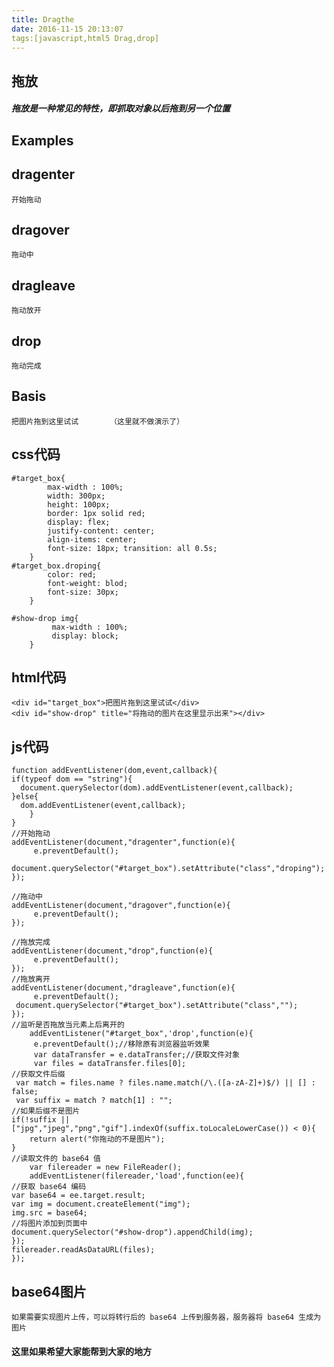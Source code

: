 ```yaml
---
title: Dragthe
date: 2016-11-15 20:13:07
tags:[javascript,html5 Drag,drop]
---
```



##	 拖放
##### 拖放是一种常见的特性，即抓取对象以后拖到另一个位置

##  Examples

##	  dragenter


	开始拖动
	
##  dragover	

	拖动中

##	  dragleave	

	拖动放开
	
##	  drop	

	拖动完成

##		Basis

	把图片拖到这里试试		（这里就不做演示了）

	
##  css代码
	#target_box{
  			max-width : 100%;
  			width: 300px;
  			height: 100px;
  			border: 1px solid red;
  			display: flex;
  			justify-content: center;
  			align-items: center;
  			font-size: 18px; transition: all 0.5s;
		}
	#target_box.droping{
  			color: red;
  			font-weight: blod;
  			font-size: 30px;
		}

	#show-drop img{
 			 max-width : 100%;
 			 display: block;
		}
##		html代码

	
	<div id="target_box">把图片拖到这里试试</div>
	<div id="show-drop" title="将拖动的图片在这里显示出来"></div>
	
	
##  	js代码

	function addEventListener(dom,event,callback){
    if(typeof dom == "string"){
      document.querySelector(dom).addEventListener(event,callback);
    }else{
      dom.addEventListener(event,callback);
    	}
	}
	//开始拖动
	addEventListener(document,"dragenter",function(e){
 		 e.preventDefault();
		 document.querySelector("#target_box").setAttribute("class","droping");
	});

	//拖动中
	addEventListener(document,"dragover",function(e){
 		 e.preventDefault();
	});

	//拖放完成
	addEventListener(document,"drop",function(e){
 		 e.preventDefault();
	});
	//拖放离开
	addEventListener(document,"dragleave",function(e){
 		 e.preventDefault();
 	 document.querySelector("#target_box").setAttribute("class","");
	});
	//监听是否拖放当元素上后离开的
		addEventListener("#target_box",'drop',function(e){
 		 e.preventDefault();//移除原有浏览器监听效果
 		 var dataTransfer = e.dataTransfer;//获取文件对象
  		 var files = dataTransfer.files[0];
  	//获取文件后缀
 	 var match = files.name ? files.name.match(/\.([a-zA-Z]+)$/) || [] : false;
  	 var suffix = match ? match[1] : "";
 	//如果后缀不是图片
  	if(!suffix || ["jpg","jpeg","png","gif"].indexOf(suffix.toLocaleLowerCase()) < 0){
    	return alert("你拖动的不是图片");
  	}
  	//读取文件的 base64 值
  		var filereader = new FileReader();
  		addEventListener(filereader,'load',function(ee){
    //获取 base64 编码
    var base64 = ee.target.result;
    var img = document.createElement("img");
    img.src = base64;
    //将图片添加到页面中
    document.querySelector("#show-drop").appendChild(img);
  	});
  	filereader.readAsDataURL(files);
	});	

##  base64图片

	如果需要实现图片上传，可以将转行后的 base64 上传到服务器，服务器将 base64 生成为图片
	
	
####  这里如果希望大家能帮到大家的地方	
	
	